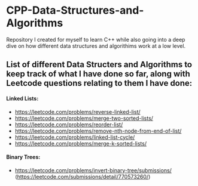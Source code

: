 # CPP-Data-Structures-and-Algorithms

Repository I created for myself to learn C++ while also going into a deep dive on how different data structures and algorithims work at a low level.

## List of different Data Structers and Algorithms to keep track of what I have done so far, along with Leetcode questions relating to them I have done:
#### Linked Lists:
 - https://leetcode.com/problems/reverse-linked-list/
 - https://leetcode.com/problems/merge-two-sorted-lists/
 - https://leetcode.com/problems/reorder-list/
 - https://leetcode.com/problems/remove-nth-node-from-end-of-list/
 - https://leetcode.com/problems/linked-list-cycle/
 - https://leetcode.com/problems/merge-k-sorted-lists/
 #### Binary Trees:
 - https://leetcode.com/problems/invert-binary-tree/submissions/ (https://leetcode.com/submissions/detail/770573260/)
